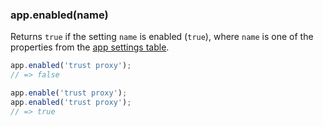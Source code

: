 <h3 id='app.enabled'>app.enabled(name)</h3>

Returns `true` if the setting `name` is enabled (`true`), where `name` is one of the properties from the [app settings table](#app.settings.table).

```js
app.enabled('trust proxy');
// => false

app.enable('trust proxy');
app.enabled('trust proxy');
// => true
```
